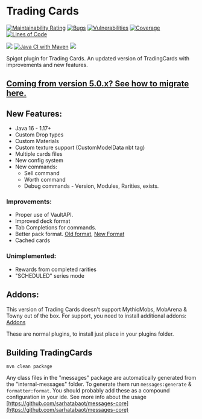 # Trading Cards 
[![Maintainability Rating](https://sonarcloud.io/api/project_badges/measure?project=TreasureIslandMC_TradingCards&metric=sqale_rating)](https://sonarcloud.io/summary/new_code?id=TreasureIslandMC_TradingCards)
[![Bugs](https://sonarcloud.io/api/project_badges/measure?project=TreasureIslandMC_TradingCards&metric=bugs)](https://sonarcloud.io/summary/new_code?id=TreasureIslandMC_TradingCards)
[![Vulnerabilities](https://sonarcloud.io/api/project_badges/measure?project=TreasureIslandMC_TradingCards&metric=vulnerabilities)](https://sonarcloud.io/summary/new_code?id=TreasureIslandMC_TradingCards)
[![Coverage](https://sonarcloud.io/api/project_badges/measure?project=TreasureIslandMC_TradingCards&metric=coverage)](https://sonarcloud.io/summary/new_code?id=TreasureIslandMC_TradingCards)
[![Lines of Code](https://sonarcloud.io/api/project_badges/measure?project=TreasureIslandMC_TradingCards&metric=ncloc)](https://sonarcloud.io/summary/new_code?id=TreasureIslandMC_TradingCards)


[![](https://jitpack.io/v/sarhatabaot/TradingCards.svg)](https://jitpack.io/#sarhatabaot/TradingCards)
[![Java CI with Maven](https://github.com/TreasureIslandMC/TradingCards/actions/workflows/maven.yml/badge.svg)](https://github.com/TreasureIslandMC/TradingCards/actions/workflows/maven.yml)
[![](https://img.shields.io/discord/881610309637398538?color=%235865F2&label=support&logo=Discord&logoColor=white&style=for-the-badge)](https://discord.gg/4v9gsBCgg8)

Spigot plugin for Trading Cards.
An updated version of TradingCards with improvements and new features.

## [Coming from version 5.0.x? See how to migrate here.](https://github.com/sarhatabaot/TradingCards/wiki/Installing-TradingCards#migrating)

## New Features:
* Java 16 - 1.17+
* Custom Drop types
* Custom Materials
* Custom texture support (CustomModelData nbt tag)
* Multiple cards files
* New config system
* New commands:
  * Sell command
  * Worth command
  * Debug commands - Version, Modules, Rarities, exists.
### Improvements:
* Proper use of VaultAPI.
* Improved deck format
* Tab Completions for commands.
* Better pack format. [Old format](https://github.com/sarhatabaot/TradingCards/blob/f24613e8c6238413f89085b9d5030afb7acb3afa/tradingcards-plugin/src/main/resources/settings/packs.yml), [New Format](https://github.com/sarhatabaot/TradingCards/blob/master/tradingcards-plugin/src/main/resources/settings/packs.yml)
* Cached cards

### Unimplemented:
* Rewards from completed rarities
* "SCHEDULED" series mode

## Addons:
This version of Trading Cards doesn't support MythicMobs, MobArena & Towny out of the box. 
For support, you need to install additional addons:
[Addons](https://github.com/sarhatabaot/TradingCards/wiki/Tradingcards-Addons)

These are normal plugins, to install just place in your plugins folder.

## Building TradingCards
```
mvn clean package
```

Any class files in the "messages" package are automatically generated from the "internal-messages" folder.
To generate them run `messages:generate` & `formatter:format`.
You should probably add these as a compound configuration in your ide.
See more info about the usage [https://github.com/sarhatabaot/messages-core](https://github.com/sarhatabaot/messages-core)

